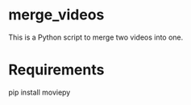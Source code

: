 # merge_videos
This is a Python script to merge two videos into one.

# Requirements
pip install moviepy
